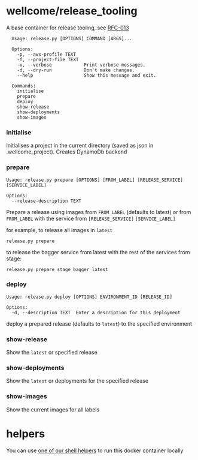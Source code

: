 # wellcome/release_tooling

A base container for release tooling, see [RFC-013](https://github.com/wellcometrust/platform/tree/master/docs/rfcs/013-release_deployment_tracking)

	
~~~~
  Usage: release.py [OPTIONS] COMMAND [ARGS]...

  Options:
    -p, --aws-profile TEXT
    -f, --project-file TEXT
    -v, --verbose            Print verbose messages.
    -d, --dry-run            Don't make changes.
    --help                   Show this message and exit.

  Commands:
    initialise
    prepare
    deploy
    show-release
    show-deployments
    show-images
~~~~

### initialise
Initialises a project in the current directory (saved as json in .wellcome_project).  Creates DynamoDb backend

### prepare
~~~~
Usage: release.py prepare [OPTIONS] [FROM_LABEL] [RELEASE_SERVICE] [SERVICE_LABEL]

Options:
  --release-description TEXT
~~~~
Prepare a release using images from `FROM_LABEL` (defaults to latest) 
or from `FROM_LABEL` with the service from `[RELEASE_SERVICE]` `[SERVICE_LABEL]`

for example, to release all images in `latest`
~~~~
release.py prepare
~~~~

to release the bagger service from latest with the rest of the services from stage:
~~~~
release.py prepare stage bagger latest
~~~~

### deploy
~~~~
Usage: release.py deploy [OPTIONS] ENVIRONMENT_ID [RELEASE_ID]

Options:
  -d, --description TEXT  Enter a description for this deployment
~~~~
deploy a prepared release (defaults to `latest`) to the specified environment

### show-release
Show the `latest` or specified release

### show-deployments
Show the `latest` or deployments for the specified release

### show-images
Show the current images for all labels


# helpers
You can use [one of our shell helpers](./helpers) to run this docker container locally